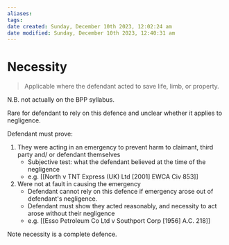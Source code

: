 ```yaml
---
aliases: 
tags: 
date created: Sunday, December 10th 2023, 12:02:24 am
date modified: Sunday, December 10th 2023, 12:40:31 am
---
```


# Necessity

>Applicable where the defendant acted to save life, limb, or property.

N.B. not actually on the BPP syllabus.

Rare for defendant to rely on this defence and unclear whether it applies to negligence.

Defendant must prove:

1. They were acting in an emergency to prevent harm to claimant, third party and/ or defendant themselves
	- Subjective test: what the defendant believed at the time of the negligence
	- e.g. [[North v TNT Express (UK) Ltd [2001] EWCA Civ 853]]
2. Were not at fault in causing the emergency
	- Defendant cannot rely on this defence if emergency arose out of defendant's negligence.
	- Defendant must show they acted reasonably, and necessity to act arose without their negligence
	- e.g. [[Esso Petroleum Co Ltd v Southport Corp [1956] A.C. 218]]

Note necessity is a complete defence.
